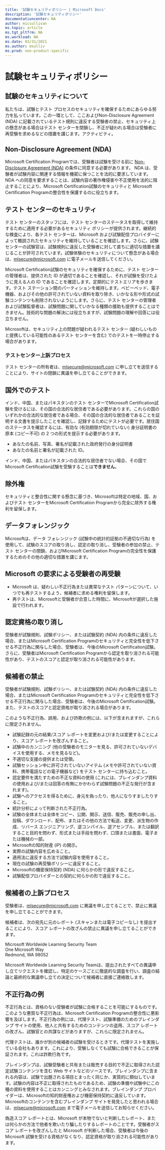 ```yaml
---
title: '試験セキュリティポリシー | Microsoft Docs'
description: '試験セキュリティポリシー' 
documentationcenter: NA 
author: micsullivan
ms.topic: article
ms.tgt_pltfrm: NA
ms.workload: NA
ms.date: 03/31/2021
ms.author: msulliv
ms.prod: non-product-specific
---
```

# 試験セキュリティポリシー

## 試験のセキュリティについて

私たちは、試験とテスト プロセスのセキュリティを確保するためにあらゆる努力を払っています。この一環として、ここおよびNon-Disclosure Agreement (NDA) に記載されているテスト規則に違反する受験者の禁止、セキュリティ上の懸念がある場合はテスト センターを閉鎖し、不正が疑われる場合は受験者に再受験を求めるなどの措置を講じます。アクティビティ。

## Non-Disclosure Agreement (NDA)

Microsoft Certification Programでは、受験者は試験を受ける前に [Non-Disclosure Agreement (NDA)](/learn/certifications/microsoft-exam-non-disclosure-agreement) の条件に同意する必要があります。 NDA は、受験者が試験内容に関連する情報を機密に保つことを法的に要求しています。 NDA への同意を要求することは、試験内容の著作権侵害や不正使用を法的に阻止することにより、Microsoft Certification試験のセキュリティと Microsoft Certification Programの整合性を保護するのに役立ちます。

## テスト センターのセキュリティ

テスト センターのスタッフには、テスト センターのステータスを取得して維持するために適用する必要があるセキュリティ ポリシーが提供されます。継続的な検査により、各テスト センターは、Microsoft および試験配信プロバイダーによって概説されたセキュリティを維持していることを確認します。さらに、試験センターの試験官は、試験規則に違反した受験者に対して直ちに適切な措置を講じることが許可されています。試験体験のセキュリティについて懸念がある場合は、[mlsecure@microsoft.com](mailto:mlsecure@microsoft.com) に電子メールを送信してください。

Microsoft Certification試験のセキュリティを確保するために、テスト センターの管理者は、提供された ID が適切であることを確認し、それが試験を受けたように見える人の ID であることを確認します。定期的にテストエリアを歩きます。テスト ステーション間のパーティションを維持します。ベビーベッド、電子機器、およびその他の許可されていない資料を取り除き、いかなる形や形式の試験コンテンツも削除されないようにします。さらに、テスト センターの管理者および試験監督者は、試験問題に関していかなる種類の援助も提供することはできません。技術的な問題の解決には役立ちますが、試験問題の理解や回答には役立ちません。

Microsoftは、セキュリティ上の問題が疑われるテスト センター (疑わしいものと提携している可能性のあるテスト センターを含む) でのテストを一時停止する場合があります。

### テストセンター上訴プロセス

テスト センターの所有者は、[mlsecure@microsoft.com](mailto:mlsecure@microsoft.com) に申し立てを送信することにより、サイトの閉鎖に異議を申し立てることができます。

## 国外でのテスト

インド、中国、またはパキスタンのテスト センターでMicrosoft Certification試験を受けるには、その国の合法的な居住者である必要があります。これらの国のいずれかの合法的な居住者である場合、その国の合法的な居住者であることを証明する文書を提示したことを確認し、記録するためにテストが必要です。居住国のステータスを確認するには、有効な (有効期限が切れていない) 身分証明書の原本 (コピー不可) の 2 つの形式を提示する必要があります。

- あなたの名前、写真、署名が記載された政府発行の身分証明書
- あなたの名前と署名が記載された ID。

インド、中国、またはパキスタンの合法的な居住者でない場合、その国でMicrosoft Certification試験を受験することは**できません**。

## 除外権

セキュリティと整合性に関する懸念に基づき、Microsoftは特定の地域、国、およびテスト センターをMicrosoft Certification Programから完全に除外する権利を留保します。

## データフォレンジック

Microsoftは、データ フォレンジック (試験中の統計的証拠の不適切な行為) を使用して、試験のスコアの取り消し、認定の取り消し、受験者の参加の禁止、テスト センターの閉鎖、およびMicrosoft Certification Programの完全性を保護するためのその他の適切な措置を講じます。

## Microsoft の要求による受験者の再受験

- Microsoft は、疑わしい不正行為または異常なテスト パターンについて、いつでも再テストするよう、候補者に求める権利を留保します。
- 再テストは、Microsoftと受験者が合意した時間に、Microsoftが選択した施設で行われます。

## 認定資格の取り消し

受験者が試験規則、試験ポリシー、または試験契約 (NDA) 内の条件に違反した場合、またはMicrosoft Certification Programのセキュリティと完全性を低下させる不正行為に関与した場合、受験者は、今後のMicrosoft Certification試験。さらに、受験者はMicrosoft Certification Programから認定を取り消される可能性があり、テストのスコアと認定が取り消される可能性があります。

## 候補者の禁止

受験者が試験規則、試験ポリシー、または試験契約 (NDA) 内の条件に違反した場合、またはMicrosoft Certification Programのセキュリティと完全性を低下させる不正行為に関与した場合、受験者は、今後のMicrosoft Certification試験。また、テストのスコアと認定資格が取り消される場合があります。

このような不正行為、誤用、および詐欺の例には、以下が含まれますが、これらに限定されません。

- 試験記録の元の結果/スコア レポートを変更および/または変更することにより、スコア レポートを改ざんすること。
- 試験中のカンニング (他の受験者のモニターを見る、許可されていないデバイスを使用する、メモを見るなど)。
- 不適切な支援の提供または受領。
- 試験セッション中に許可されていないアイテム (メモや許可されていない資料、携帯電話などの電子機器など) をテスト センターに持ち込むこと。
- 認定要件を満たすための不正な資料の使用 (これには、ブレインダンプ資料の使用および/または回答の有無にかかわらず試験問題の不正な発行が含まれます)。
- 試験へのアクセスを得るために、身元を偽ったり、他人になりすましたりすること。
- 統計分析によって判断された不正行為。
- 試験の全体または全体をコピー、公開、開示、送信、販売、販売の申し出、投稿、ダウンロード、配布、またはその他の方法で転送、変更、派生物の作成、リバース エンジニアリング、逆コンパイル、逆アセンブル、または翻訳すること目的を問わず、形式または手段を問わず、口頭または書面、電子または機械の一部。
- Microsoftの知的財産 (IP) の開示。
- 実際の試験内容を広めること。
- 適用法に違反する方法で試験内容を使用すること。
- 現在の試験の再受験ポリシーに違反すること。
- Microsoftの機密保持契約 (NDA) に何らかの形で違反すること。
- 試験配信プロバイダーとの契約に何らかの形で違反すること。

## 候補者の上訴プロセス

受験者は、[mlsecure@microsoft.com](mailto:mlsecure@microsoft.com) に異議を申し立てることで、禁止に異議を申し立てることができます。

候補者は、次の宛先に元のレポート (スキャンまたは電子コピーなし) を提出することにより、スコア レポートの改ざんの禁止に異議を申し立てることができます。

  Microsoft Worldwide Learning Security Team  
  One Microsoft Way  
  Redmond, WA 98052

Microsoft Worldwide Learning Security Teamは、提出されたすべての異議申し立てリクエストを確認し、特定のケースごとに徹底的な調査を行い、調査の結論と最終的な異議申し立ての決定について候補者に直接ご連絡致します。

## 不正行為の例

不正行為とは、資格のない受験者が試験に合格することを可能にするものです。このような悪質な不正行為は、Microsoft Certification Programの整合性に悪影響を及ぼします。不正行為の例には、代理テスト、試験準備のためのブレインダンプ サイトの使用、他人と共有するためのコンテンツの盗用、スコア レポートの改ざん、試験官との共謀などがありますが、これらに限定されません。

代理テストは、誰かが別の候補者の試験を受けるときです。代理テストを実施している会社もあります。これにより、受験しなくても試験に合格できることが保証されます。これは詐欺行為です。

ブレインダンプは、試験受験者と共有または販売する目的で不正に取得された認定試験コンテンツを含む Web サイトなどのソースです。ブレインダンプに含まれる内容は、試験で出題される項目とまったく同じか、実質的に類似しています。試験の内容は不正に取得されたものであるため、試験の準備や試験中にこの種の資料を使用することはカンニングとみなされます。ブレインダンプ プロバイダーは、Microsoftの知的財産権および機密保持契約に違反しています。Microsoftのコンテンツを含むブレインダンプ サイトを発見したと思われる場合は、[mlsecure@microsoft.com](mailto:mlsecure@microsoft.com) まで電子メールを送信してお知らせください。

偽造スコア レポートとは、Microsoft が本物でないと判断したレポート、または何らかの方法で他者を欺いたり騙したりするレポートのことです。受験者がスコア レポートを改ざんしたと Microsoft が判断した場合、受験者は今後の Microsoft 試験を受ける資格がなくなり、認定資格が取り消される可能性があります。